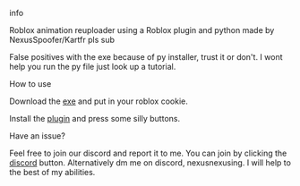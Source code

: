 info

Roblox animation reuploader using a Roblox plugin and python made by NexusSpoofer/Kartfr pls sub

False positives with the exe because of py installer, trust it or don't. I wont help you run the py file just look up a tutorial.

How to use

Download the [exe](https://github.com/NexusSpoofer/Auto-Asset-Reuploader/releases/tag/2.80.1) and put in your roblox cookie.

Install the [plugin](https://create.roblox.com/store/asset/78278158283759/Nexus-Spoofer-PUBLIC?assetType=Plugin&externalSource=www) and press some silly buttons.

Have an issue?

Feel free to join our discord and report it to me. You can join by clicking the [discord](https://discord.gg/e2x9KJtbyr) button. Alternatively dm me on discord, nexusnexusing. I will help to the best of my abilities.
